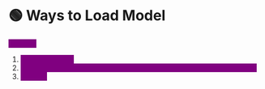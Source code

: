 # 🟢 Ways to Load Model

<mark style="color:purple;background-color:purple;">**3 Ways:**</mark>

1. <mark style="color:purple;background-color:purple;">**Inferencing API**</mark>
2. <mark style="color:purple;background-color:purple;">**In memory (RAM) — Bydefault when we use pipeline this will happen**</mark>
3. <mark style="color:purple;background-color:purple;">**On Disk**</mark>
